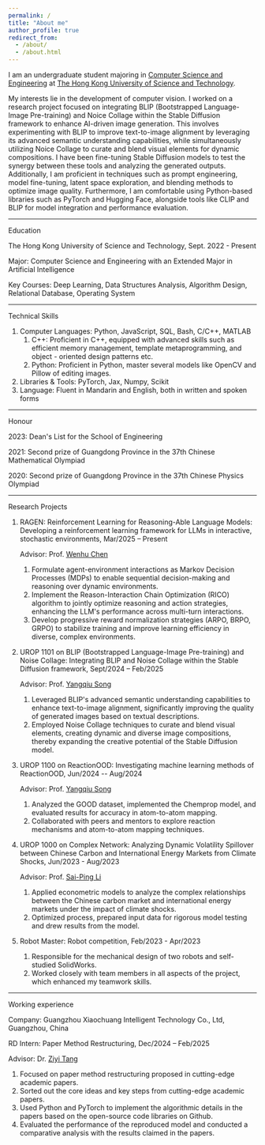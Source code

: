 ```yaml
---
permalink: /
title: "About me"
author_profile: true
redirect_from: 
  - /about/
  - /about.html
---
```


I am an undergraduate student majoring in [Computer Science and Engineering](https://cse.hkust.edu.hk/) at [The Hong Kong University of Science and Technology](https://www.hkust.edu.hk/).

My interests lie in the development of computer vision. I worked on a research project focused on integrating BLIP (Bootstrapped Language-Image Pre-training) and Noice Collage within the Stable Diffusion framework to enhance AI-driven image generation. This involves experimenting with BLIP to improve text-to-image alignment by leveraging its advanced semantic understanding capabilities, while simultaneously utilizing Noice Collage to curate and blend visual elements for dynamic compositions. I have been fine-tuning Stable Diffusion models to test the synergy between these tools and analyzing the generated outputs. Additionally, I am proficient in techniques such as prompt engineering, model fine-tuning, latent space exploration, and blending methods to optimize image quality. Furthermore, I am comfortable using Python-based libraries such as PyTorch and Hugging Face, alongside tools like CLIP and BLIP for model integration and performance evaluation.

------
Education

The Hong Kong University of Science and Technology,   Sept. 2022 - Present

Major: Computer Science and Engineering with an Extended Major in Artificial Intelligence

Key Courses: Deep Learning, Data Structures Analysis, Algorithm Design, Relational Database, Operating System

------
Technical Skills

1. Computer Languages: Python, JavaScript, SQL, Bash, C/C++, MATLAB
   1. C++: Proficient in C++, equipped with advanced skills such as efficient memory management, template metaprogramming, and object - oriented design patterns etc.
   2. Python: Proficient in Python, master several models like OpenCV and Pillow of editing images.
2. Libraries & Tools: PyTorch, Jax, Numpy, Scikit
3. Language: Fluent in Mandarin and English, both in written and spoken forms

------
Honour

2023: Dean's List for the School of Engineering

2021: Second prize of Guangdong Province in the 37th Chinese Mathematical Olympiad

2020: Second prize of Guangdong Province in the 37th Chinese Physics Olympiad

------
Research Projects

1. RAGEN: Reinforcement Learning for Reasoning-Able Language Models: Developing a reinforcement learning framework for LLMs in interactive, stochastic environments, Mar/2025 – Present

   Advisor: Prof. [Wenhu Chen](https://wenhuchen.github.io/)
   1. Formulate agent-environment interactions as Markov Decision Processes (MDPs) to enable sequential decision-making and reasoning over dynamic environments.
   2. Implement the Reason-Interaction Chain Optimization (RICO) algorithm to jointly optimize reasoning and action strategies, enhancing the LLM's performance across multi-turn interactions.
   3. Develop progressive reward normalization strategies (ARPO, BRPO, GRPO) to stabilize training and improve learning efficiency in diverse, complex environments.
      
2. UROP 1101 on BLIP (Bootstrapped Language-Image Pre-training) and Noise Collage: Integrating BLIP and Noise Collage within the Stable Diffusion framework, Sept/2024 – Feb/2025
   
   Advisor: Prof. [Yangqiu Song](https://www.cse.ust.hk/~yqsong/)
   1. Leveraged BLIP's advanced semantic understanding capabilities to enhance text-to-image alignment, significantly improving the quality of generated images based on textual descriptions.
   2. Employed Noise Collage techniques to curate and blend visual elements, creating dynamic and diverse image compositions, thereby expanding the creative potential of the Stable Diffusion model.
      
3. UROP 1100 on ReactionOOD: Investigating machine learning methods of ReactionOOD, Jun/2024 -- Aug/2024
      
   Advisor: Prof. [Yangqiu Song](https://www.cse.ust.hk/~yqsong/)
   1. Analyzed the GOOD dataset, implemented the Chemprop model, and evaluated results for accuracy in atom-to-atom mapping.
   2. Collaborated with peers and mentors to explore reaction mechanisms and atom-to-atom mapping techniques.
      
4. UROP 1000 on Complex Network: Analyzing Dynamic Volatility Spillover between Chinese Carbon and International Energy Markets from Climate Shocks, Jun/2023 - Aug/2023
      
   Advisor: Prof. [Sai-Ping Li](https://physics.hkust.edu.hk/people/li-sai-ping-lishibing)
   1. Applied econometric models to analyze the complex relationships between the Chinese carbon market and international energy markets under the impact of climate shocks.
   2. Optimized process, prepared input data for rigorous model testing and drew results from the model.

5. Robot Master: Robot competition, Feb/2023 - Apr/2023
   1. Responsible for the mechanical design of two robots and self-studied SolidWorks.
   2. Worked closely with team members in all aspects of the project, which enhanced my teamwork skills.

------
Working experience

Company: Guangzhou Xiaochuang Intelligent Technology Co., Ltd, Guangzhou, China

RD Intern: Paper Method Restructuring, Dec/2024 – Feb/2025

Advisor: Dr. [Ziyi Tang](https://openreview.net/profile?id=~Ziyi_Tang1)

1. Focused on paper method restructuring proposed in cutting-edge academic papers.
2. Sorted out the core ideas and key steps from cutting-edge academic papers.
3. Used Python and PyTorch to implement the algorithmic details in the papers based on the open-source code libraries on Github.
4. Evaluated the performance of the reproduced model and conducted a comparative analysis with the results claimed in the papers.

